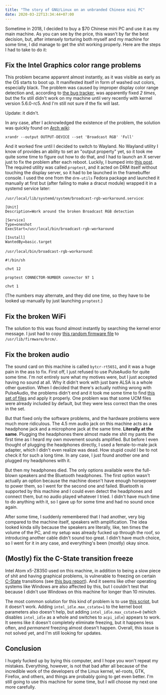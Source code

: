 ```yaml
---
title: "The story of GNU/Linux on an unbranded Chinese mini PC"
date: 2020-03-22T13:34:44+07:00
---
```


Sometime in 2018, I decided to buy a $70 Chinese mini PC and use it as
my main machine. As you can see by the price, this wasn't by far the
best decision, but, after intensely torturing both myself and my
machine for some time, I did manage to get the shit working properly.
Here are the steps I had to take to do it:

## Fix the Intel Graphics color range problems

This problem became apparent almost instantly, as it was visible as
early as the OS starts to boot up. It manifested itself in form of
washed out colors, especially black. The problem was caused by
improper display color range detection and, according to [the bug
tracker], was apparently fixed *2 times*, but the fix still didn't
work on my machine until very recently with kernel version 5.6.0-rc5.
And I'm still not sure if the fix will last.

[the bug tracker]: https://bugs.freedesktop.org/show_bug.cgi?id=108821

Update: it didn't.

In any case, after I acknowledged the existence of the problem, the
solution was quickly found on [Arch wiki]:

[Arch wiki]: https://wiki.archlinux.org/index.php/Intel_graphics#Weathered_colors_(color_range_problems)

```
xrandr --output OUTPUT-DEVICE --set 'Broadcast RGB' 'Full'
```

And it worked fine until I decided to switch to Wayland. No Wayland
utility I know of provides an ability to set an "output property" yet,
so it took me quite some time to figure out how to do that, and I had
to launch an X server just to fix the problem after each reboot.
Luckily, I bumped into [this post]. The required utility was called
`proptest`, and it acted on DRM itself without touching the display
server, so it had to be launched in the framebuffer console. I used
the one from the `drm-utils` Fedora package and launched it manually
at first but (after failing to make a dracut module) wrapped it in a
systemd service later:

[this post]: https://www.brad-x.com/2017/08/07/quick-tip-setting-the-color-space-value-in-wayland/

`/usr/local/lib/systemd/system/broadcast-rgb-workaround.service`:

```
[Unit]
Description=Work around the broken Broadcast RGB detection

[Service]
Type=oneshot
ExecStart=/usr/local/bin/broadcast-rgb-workaround

[Install]
WantedBy=basic.target
```

`/usr/local/bin/broadcast-rgb-workaround`:

```
#!/bin/sh

chvt 12

proptest CONNECTOR-NUMBER connector 97 1

chvt 1
```

(The numbers may alternate, and they did one time, so they have to be
looked up manually by just launching `proptest`.)

## Fix the broken WiFi

The solution to this was found almost instantly by searching the
kernel error message. I just had to copy [this random firmware file]
to `/usr/lib/firmware/brcm/`.

[this random firmware file]: https://raw.githubusercontent.com/RPi-Distro/firmware-nonfree/master/brcm/brcmfmac43455-sdio.txt

## Fix the broken audio

The sound card on this machine is called `bytcr-rt5651`, and it was a
huge pain in the ass to fix. First off, I just refused to use
PulseAudio for quite some time. I'm not entirely sure what my motives
were, but I just accepted having no sound at all. Why it didn't work
with just bare ALSA is a whole other question. When I decided that
there's actually nothing wrong with PulseAudio, the problems didn't
end and it took me some time to find [this set of files] and apply it
properly. One problem was that some UCM files were already included by
default, but they were less correct than the ones in the set.

[this set of files]: https://github.com/plbossart/UCM/tree/master/bytcr-rt5651

But that fixed only the software problems, and the hardware problems
were much more ridiculous. The 4.5 mm audio jack on this machine acts
as a headphone jack and a microphone jack at the same time.
**Literally at the same**. Plugging the headphones there almost made
me shit my pants the first time as I heard my own movement sounds
amplified. But before I even thought of plugging the headphones
directly, I used a female-to-male jack adapter, which I didn't even
realize was dead. How stupid could I be to not check it for such a
long time. In any case, I just found another one and plugged my
headphones with it.

But then my headphones died. The only options available were the
full-blown speakers and the Bluetooth headphones. The first option
wasn't actually an option because the machine doesn't have enough
horsepower to power them, so I went for the second one and failed.
Bluetooth is supported by this machine and I could even detect the
headphones and connect them, but no audio played whatever I tried. I
didn't have much time to do anything with it, so I gave up for some
time and had no sound once again.

After some time, I suddenly remembered that I had another, very big
compared to the machine itself, speakers with amplification. The idea
looked kinda silly because the speakers are literally, like, ten times
the volume of the PC, and my setup was already fucked up through the
roof, so introducing another cable didn't sound too great. I didn't
have much choice, so I went for it in any case, and everything's been
(mostly) okay since.

## (Mostly) fix the C-State transition freeze

Intel Atom x5-Z8350 used on this machine, in addition to being a slow
piece of shit and having graphical problems, is vulnerable to freezing
on certain [C-State] transitions (see [this bug report]). And it seems
like other operating systems like Windows are also affected by this,
but I couldn't test that because I didn't use Windows on this machine
for longer than 10 minutes.

[this bug report]: https://bugzilla.kernel.org/show_bug.cgi?id=109051
[C-State]: https://en.wikipedia.org/wiki/Advanced_Configuration_and_Power_Interface#Processor_states

The most common solution for this kind of problem is to use [this
script], but it doesn't work. Adding `intel_idle.max_cstate=1` to the
kernel boot parameters also doesn't help, but adding
`intel_idle.max_cstate=0` (which disables `intel_idle` as a whole and
switches to `acpi_idle`) appears to work. It seems like it doesn't
completely eliminate freezing, but it happens less often, and
*permanent* freezing almost doesn't happen. Overall, this issue is not
solved yet, and I'm still looking for updates.

[this script]: https://bugzilla.kernel.org/attachment.cgi?id=223851

## Conclusion

I hugely fucked up by bying this computer, and I hope you won't repeat
my mistakes. Everything, however, is not that bad after all because of
the incredible work of the developers of the Linux kernel, wl-roots,
GTK, Firefox, and others, and things are probably going to get even
better. I'm still going to use this machine for some time, but I will
choose my next one more carefully.
